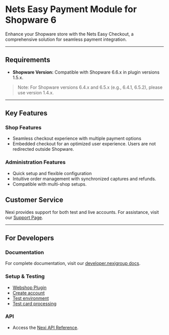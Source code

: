 # Nets Easy Payment Module for Shopware 6

Enhance your Shopware store with the Nets Easy Checkout, a comprehensive solution for seamless payment integration.

---

## Requirements

- **Shopware Version:** Compatible with Shopware 6.6.x in plugin versions 1.5.x.

> Note: For Shopware versions 6.4.x and 6.5.x (e.g., 6.4.1, 6.5.2), please use version 1.4.x.

---

## Key Features

### Shop Features

- Seamless checkout experience with multiple payment options
- Embedded checkout for an optimized user experience. Users are not redirected outside Shopware.

### Administration Features

- Quick setup and flexible configuration
- Intuitive order management with synchronized captures and refunds.
- Compatible with multi-shop setups.

## Customer Service

Nexi provides support for both test and live accounts. For assistance, visit our [Support Page](https://developer.nexigroup.com/nexi-checkout/en-EU/support/).

---

## For Developers

### Documentation
For complete documentation, visit our [developer.nexigroup docs](https://developer.nexigroup.com/nexi-checkout/en-EU/docs/checkout-for-shopware-shopware-6/).

### Setup & Testing

- [Webshop Plugin](https://developer.nexigroup.com/nexi-checkout/en-EU/docs/use-a-webshop-plugin/)
- [Create account](https://developer.nexigroup.com/nexi-checkout/en-EU/docs/create-a-checkout-portal-account/)
- [Test environment](https://developer.nexigroup.com/nexi-checkout/en-EU/docs/test-environment/)
- [Test card processing](https://developer.nexigroup.com/nexi-checkout/en-EU/docs/test-card-processing/)

### API

- Access the [Nexi API Reference](https://developer.nexigroup.com/nexi-checkout/en-EU/api/).


